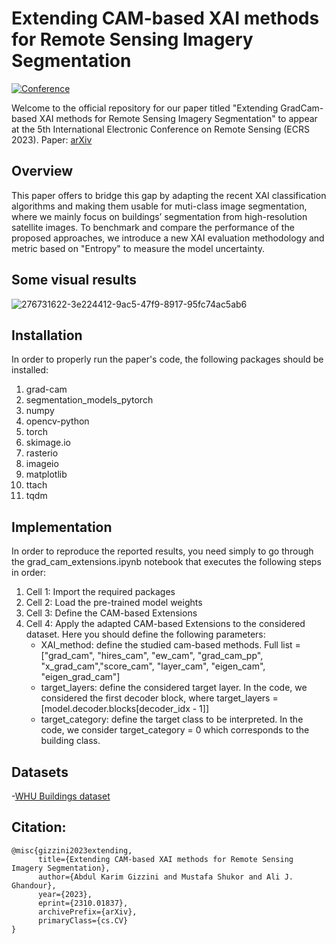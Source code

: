 # Extending CAM-based XAI methods for Remote Sensing Imagery Segmentation


[![Conference](https://img.shields.io/badge/ECRS-Conference-brightgreen)](https://ecrs2023.sciforum.net/)

Welcome to the official repository for our paper titled "Extending GradCam-based XAI methods for Remote Sensing Imagery Segmentation" to appear at the 5th International Electronic Conference on Remote Sensing (ECRS 2023).
Paper: [arXiv](https://arxiv.org/pdf/2310.01837.pdf)

## Overview

This paper offers to bridge this gap by adapting the recent XAI classification algorithms and making them usable for muti-class image segmentation, where we mainly focus on buildings’ segmentation from high-resolution satellite images. To benchmark and compare the performance of the proposed approaches, we introduce a new XAI evaluation methodology and metric based on "Entropy" to measure the model uncertainty.

## Some visual results

![276731622-3e224412-9ac5-47f9-8917-95fc74ac5ab6](https://github.com/geoaigroup/GEOAI-ECRS2023/assets/78584545/d87c1af5-c7fc-4fc9-8d5b-4d97dbe9756e)




## Installation 

In order to properly run the paper's code, the following packages should be installed:
1. grad-cam
2. segmentation_models_pytorch 
3. numpy
4. opencv-python
5. torch
6. skimage.io
7. rasterio
8. imageio
9. matplotlib
10. ttach 
11. tqdm

## Implementation
In order to reproduce the reported results, you need simply to go through the grad_cam_extensions.ipynb notebook that executes the following steps in order:

1. Cell 1: Import the required packages
2. Cell 2: Load the pre-trained model weights
3. Cell 3: Define the CAM-based Extensions
4. Cell 4: Apply the adapted CAM-based Extensions to the considered dataset. Here you should define the following parameters:
   - XAI_method: define the studied cam-based methods. Full list = ["grad_cam", "hires_cam", "ew_cam", "grad_cam_pp", "x_grad_cam","score_cam", "layer_cam", "eigen_cam", "eigen_grad_cam"]
   - target_layers: define the considered target layer. In the code, we considered the first decoder block, where target_layers =  [model.decoder.blocks[decoder_idx - 1]]
   - target_category: define the target class to be interpreted. In the code, we consider target_category = 0 which corresponds to the building class.

## Datasets

-[WHU Buildings dataset](http://gpcv.whu.edu.cn/data/building_dataset.html) 

## Citation:

```
@misc{gizzini2023extending,
      title={Extending CAM-based XAI methods for Remote Sensing Imagery Segmentation}, 
      author={Abdul Karim Gizzini and Mustafa Shukor and Ali J. Ghandour},
      year={2023},
      eprint={2310.01837},
      archivePrefix={arXiv},
      primaryClass={cs.CV}
}
```

